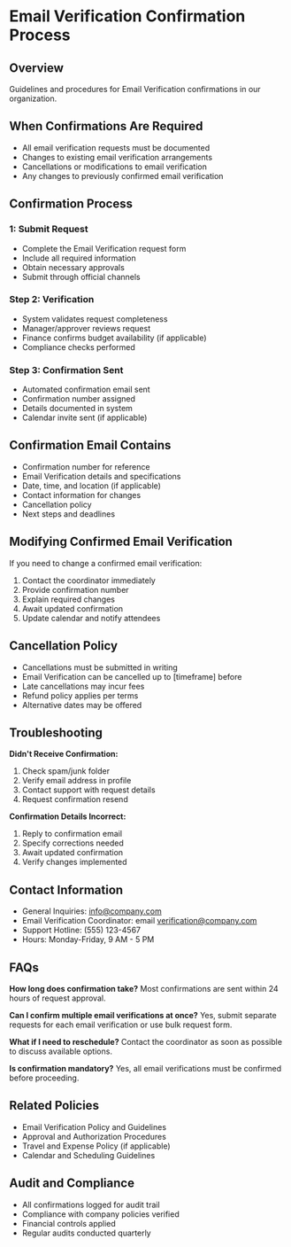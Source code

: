 # Email Verification Confirmation Process

## Overview
Guidelines and procedures for Email Verification confirmations in our organization.

## When Confirmations Are Required
- All email verification requests must be documented
- Changes to existing email verification arrangements
- Cancellations or modifications to email verification
- Any changes to previously confirmed email verification

## Confirmation Process

###  1: Submit Request
- Complete the Email Verification request form
- Include all required information
- Obtain necessary approvals
- Submit through official channels

### Step 2: Verification
- System validates request completeness
- Manager/approver reviews request
- Finance confirms budget availability (if applicable)
- Compliance checks performed

### Step 3: Confirmation Sent
- Automated confirmation email sent
- Confirmation number assigned
- Details documented in system
- Calendar invite sent (if applicable)

## Confirmation Email Contains
- Confirmation number for reference
- Email Verification details and specifications
- Date, time, and location (if applicable)
- Contact information for changes
- Cancellation policy
- Next steps and deadlines

## Modifying Confirmed Email Verification
If you need to change a confirmed email verification:
1. Contact the coordinator immediately
2. Provide confirmation number
3. Explain required changes
4. Await updated confirmation
5. Update calendar and notify attendees

## Cancellation Policy
- Cancellations must be submitted in writing
- Email Verification can be cancelled up to [timeframe] before
- Late cancellations may incur fees
- Refund policy applies per terms
- Alternative dates may be offered

## Troubleshooting

**Didn't Receive Confirmation:**
1. Check spam/junk folder
2. Verify email address in profile
3. Contact support with request details
4. Request confirmation resend

**Confirmation Details Incorrect:**
1. Reply to confirmation email
2. Specify corrections needed
3. Await updated confirmation
4. Verify changes implemented

## Contact Information
- General Inquiries: info@company.com
- Email Verification Coordinator: email verification@company.com
- Support Hotline: (555) 123-4567
- Hours: Monday-Friday, 9 AM - 5 PM

## FAQs

**How long does confirmation take?**
Most confirmations are sent within 24 hours of request approval.

**Can I confirm multiple email verifications at once?**
Yes, submit separate requests for each email verification or use bulk request form.

**What if I need to reschedule?**
Contact the coordinator as soon as possible to discuss available options.

**Is confirmation mandatory?**
Yes, all email verifications must be confirmed before proceeding.

## Related Policies
- Email Verification Policy and Guidelines
- Approval and Authorization Procedures
- Travel and Expense Policy (if applicable)
- Calendar and Scheduling Guidelines

## Audit and Compliance
- All confirmations logged for audit trail
- Compliance with company policies verified
- Financial controls applied
- Regular audits conducted quarterly

